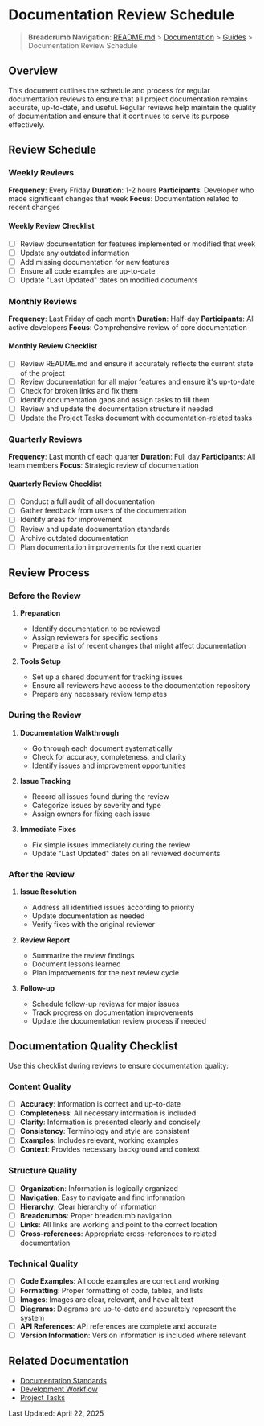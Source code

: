 # Documentation Review Schedule

> **Breadcrumb Navigation**: [README.md](../../README.md) > [Documentation](../index.md) > [Guides](./index.md) > Documentation Review Schedule

## Overview

This document outlines the schedule and process for regular documentation reviews to ensure that all project documentation remains accurate, up-to-date, and useful. Regular reviews help maintain the quality of documentation and ensure that it continues to serve its purpose effectively.

## Review Schedule

### Weekly Reviews

**Frequency**: Every Friday
**Duration**: 1-2 hours
**Participants**: Developer who made significant changes that week
**Focus**: Documentation related to recent changes

#### Weekly Review Checklist

- [ ] Review documentation for features implemented or modified that week
- [ ] Update any outdated information
- [ ] Add missing documentation for new features
- [ ] Ensure all code examples are up-to-date
- [ ] Update "Last Updated" dates on modified documents

### Monthly Reviews

**Frequency**: Last Friday of each month
**Duration**: Half-day
**Participants**: All active developers
**Focus**: Comprehensive review of core documentation

#### Monthly Review Checklist

- [ ] Review README.md and ensure it accurately reflects the current state of the project
- [ ] Review documentation for all major features and ensure it's up-to-date
- [ ] Check for broken links and fix them
- [ ] Identify documentation gaps and assign tasks to fill them
- [ ] Review and update the documentation structure if needed
- [ ] Update the Project Tasks document with documentation-related tasks

### Quarterly Reviews

**Frequency**: Last month of each quarter
**Duration**: Full day
**Participants**: All team members
**Focus**: Strategic review of documentation

#### Quarterly Review Checklist

- [ ] Conduct a full audit of all documentation
- [ ] Gather feedback from users of the documentation
- [ ] Identify areas for improvement
- [ ] Review and update documentation standards
- [ ] Archive outdated documentation
- [ ] Plan documentation improvements for the next quarter

## Review Process

### Before the Review

1. **Preparation**
   - Identify documentation to be reviewed
   - Assign reviewers for specific sections
   - Prepare a list of recent changes that might affect documentation

2. **Tools Setup**
   - Set up a shared document for tracking issues
   - Ensure all reviewers have access to the documentation repository
   - Prepare any necessary review templates

### During the Review

1. **Documentation Walkthrough**
   - Go through each document systematically
   - Check for accuracy, completeness, and clarity
   - Identify issues and improvement opportunities

2. **Issue Tracking**
   - Record all issues found during the review
   - Categorize issues by severity and type
   - Assign owners for fixing each issue

3. **Immediate Fixes**
   - Fix simple issues immediately during the review
   - Update "Last Updated" dates on all reviewed documents

### After the Review

1. **Issue Resolution**
   - Address all identified issues according to priority
   - Update documentation as needed
   - Verify fixes with the original reviewer

2. **Review Report**
   - Summarize the review findings
   - Document lessons learned
   - Plan improvements for the next review cycle

3. **Follow-up**
   - Schedule follow-up reviews for major issues
   - Track progress on documentation improvements
   - Update the documentation review process if needed

## Documentation Quality Checklist

Use this checklist during reviews to ensure documentation quality:

### Content Quality

- [ ] **Accuracy**: Information is correct and up-to-date
- [ ] **Completeness**: All necessary information is included
- [ ] **Clarity**: Information is presented clearly and concisely
- [ ] **Consistency**: Terminology and style are consistent
- [ ] **Examples**: Includes relevant, working examples
- [ ] **Context**: Provides necessary background and context

### Structure Quality

- [ ] **Organization**: Information is logically organized
- [ ] **Navigation**: Easy to navigate and find information
- [ ] **Hierarchy**: Clear hierarchy of information
- [ ] **Breadcrumbs**: Proper breadcrumb navigation
- [ ] **Links**: All links are working and point to the correct location
- [ ] **Cross-references**: Appropriate cross-references to related documentation

### Technical Quality

- [ ] **Code Examples**: All code examples are correct and working
- [ ] **Formatting**: Proper formatting of code, tables, and lists
- [ ] **Images**: Images are clear, relevant, and have alt text
- [ ] **Diagrams**: Diagrams are up-to-date and accurately represent the system
- [ ] **API References**: API references are complete and accurate
- [ ] **Version Information**: Version information is included where relevant

## Related Documentation

- [Documentation Standards](./documentation-standards.md)
- [Development Workflow](../processes/development-workflow.md)
- [Project Tasks](../../project-tasks.md)

Last Updated: April 22, 2025
